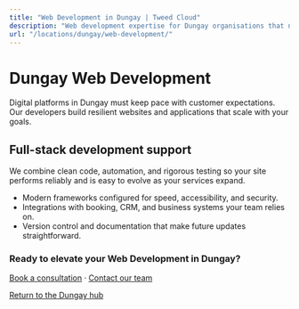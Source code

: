 ```yaml
---
title: "Web Development in Dungay | Tweed Cloud"
description: "Web development expertise for Dungay organisations that need dependable platforms."
url: "/locations/dungay/web-development/"
---
```


# Dungay Web Development

Digital platforms in Dungay must keep pace with customer expectations. Our developers build resilient websites and applications that scale with your goals.

## Full-stack development support

We combine clean code, automation, and rigorous testing so your site performs reliably and is easy to evolve as your services expand.

- Modern frameworks configured for speed, accessibility, and security.
- Integrations with booking, CRM, and business systems your team relies on.
- Version control and documentation that make future updates straightforward.

### Ready to elevate your Web Development in Dungay?

[Book a consultation](/consultation/) · [Contact our team](/contact/)

[Return to the Dungay hub](/locations/dungay/)
